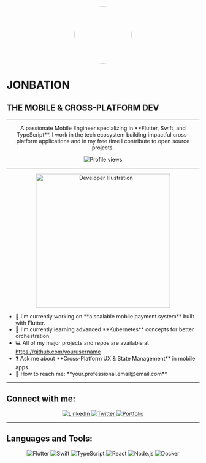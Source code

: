 <p align="center">
  <img src="[Your Profile Image Link]" width="150" height="150" style="border-radius: 50%;">
  
  <h1>JONBATION</h1>
  <h2>THE MOBILE & CROSS-PLATFORM DEV</h2>
</p>

---

<p align="center">
  A passionate Mobile Engineer specializing in **Flutter, Swift, and TypeScript**. I work in the tech ecosystem building impactful cross-platform applications and in my free time I contribute to open source projects.
</p>

<p align="center">
  <img src="https://profile-counter.glitch.me/jonbation/count.svg" alt="Profile views">
</p>

---

<p align="center">
  <img src="[Link to a Developer Illustration Image]" width="350" alt="Developer Illustration">
</p>

<ul>
  <li>📌 I'm currently working on **a scalable mobile payment system** built with Flutter.</li>
  <li>🌱 I'm currently learning advanced **Kubernetes** concepts for better orchestration.</li>
  <li>💻 All of my major projects and repos are available at <a href="https://github.com/yourusername">https://github.com/yourusername</a></li>
  <li>❓ Ask me about **Cross-Platform UX & State Management** in mobile apps.</li>
  <li>📧 How to reach me: **your.professional.email@email.com**</li>
</ul>

---

## Connect with me:

<p align="center">
  <a href="[Your LinkedIn URL]">
    <img src="https://img.shields.io/badge/LinkedIn-0A66C2?style=for-the-badge&logo=linkedin&logoColor=white" alt="LinkedIn">
  </a>
  <a href="[Your Twitter/X URL]">
    <img src="https://img.shields.io/badge/Twitter/X-1DA1F2?style=for-the-badge&logo=twitter&logoColor=white" alt="Twitter">
  </a>
  <a href="[Your Portfolio/Website URL]">
    <img src="https://img.shields.io/badge/Portfolio-FF5722?style=for-the-badge&logo=google-chrome&logoColor=white" alt="Portfolio">
  </a>
</p>

---

## Languages and Tools:

<p align="center">
  <img src="https://img.shields.io/badge/Flutter-02569B?style=for-the-badge&logo=flutter&logoColor=white" alt="Flutter">
  <img src="https://img.shields.io/badge/Swift-FA7343?style=for-the-badge&logo=swift&logoColor=white" alt="Swift">
  <img src="https://img.shields.io/badge/TypeScript-3178C6?style=for-the-badge&logo=typescript&logoColor=white" alt="TypeScript">
  <img src="https://img.shields.io/badge/React-61DAFB?style=for-the-badge&logo=react&logoColor=black" alt="React">
  <img src="https://img.shields.io/badge/Node.js-339933?style=for-the-badge&logo=nodedotjs&logoColor=white" alt="Node.js">
  <img src="https://img.shields.io/badge/Docker-2496ED?style=for-the-badge&logo=docker&logoColor=white" alt="Docker">
</p>
